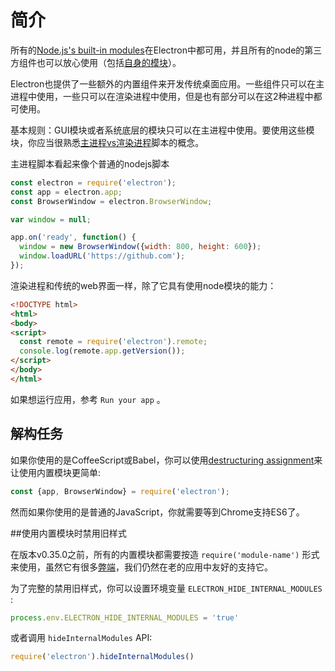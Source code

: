 # 简介

所有的[Node.js's built-in modules][1]在Electron中都可用，并且所有的node的第三方组件也可以放心使用（包括[自身的模块][2]）。

Electron也提供了一些额外的内置组件来开发传统桌面应用。一些组件只可以在主进程中使用，一些只可以在渲染进程中使用，但是也有部分可以在这2种进程中都可使用。

基本规则：GUI模块或者系统底层的模块只可以在主进程中使用。要使用这些模块，你应当很熟悉[主进程vs渲染进程][3]脚本的概念。

主进程脚本看起来像个普通的nodejs脚本

```javascript
const electron = require('electron');
const app = electron.app;
const BrowserWindow = electron.BrowserWindow;

var window = null;

app.on('ready', function() {
  window = new BrowserWindow({width: 800, height: 600});
  window.loadURL('https://github.com');
});
```

渲染进程和传统的web界面一样，除了它具有使用node模块的能力：

```html
<!DOCTYPE html>
<html>
<body>
<script>
  const remote = require('electron').remote;
  console.log(remote.app.getVersion());
</script>
</body>
</html>
```

如果想运行应用，参考 `Run your app` 。

## 解构任务

如果你使用的是CoffeeScript或Babel，你可以使用[destructuring assignment][4]来让使用内置模块更简单:

```javascript
const {app, BrowserWindow} = require('electron');
```

然而如果你使用的是普通的JavaScript，你就需要等到Chrome支持ES6了。

##使用内置模块时禁用旧样式

在版本v0.35.0之前，所有的内置模块都需要按造 `require('module-name')` 形式来使用，虽然它有很多[弊端][5]，我们仍然在老的应用中友好的支持它。

为了完整的禁用旧样式，你可以设置环境变量 `ELECTRON_HIDE_INTERNAL_MODULES ` :

```javascript
process.env.ELECTRON_HIDE_INTERNAL_MODULES = 'true'
```

或者调用 `hideInternalModules` API:

```javascript
require('electron').hideInternalModules()
```


 [1]:http://nodejs.org/api/
 [2]:https://github.com/heyunjiang/electron/blob/master/docs/tutorial/using-native-node-modules.md
 [3]:https://github.com/heyunjiang/electron/blob/master/docs/tutorial/quick-start.md#the-main-process
 [4]:https://developer.mozilla.org/en-US/docs/Web/JavaScript/Reference/Operators/Destructuring_assignment
 [5]:https://github.com/electron/electron/issues/387